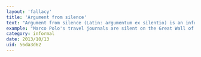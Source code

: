 ```yaml
---
layout: 'fallacy'
title: 'Argument from silence'
text: "Argument from silence (Latin: argumentum ex silentio) is an informal fallacy that express a conclusion that is based on the absence of statements in historical documents, rather than on presence."
example: "Marco Polo's travel journals are silent on the Great Wall of China, which some believe is evidence of his never having visited the country."
category: informal
date: 2013/10/13
uid: 56da3d62
---
```

